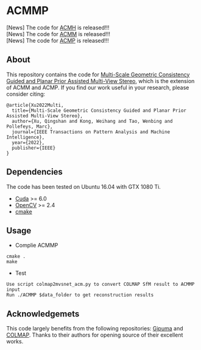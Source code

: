 # ACMMP
[News] The code for [ACMH](https://github.com/GhiXu/ACMH) is released!!!  
[News] The code for [ACMM](https://github.com/GhiXu/ACMM) is released!!!  
[News] The code for [ACMP](https://github.com/GhiXu/ACMP) is released!!!
## About
This repository contains the code for [Multi-Scale Geometric Consistency Guided and Planar Prior Assisted Multi-View Stereo](https://ieeexplore.ieee.org/document/9863705), which is the extension of ACMM and ACMP. If you find our work useful in your research, please consider citing:
```
@article{Xu2022Multi,
  title={Multi-Scale Geometric Consistency Guided and Planar Prior Assisted Multi-View Stereo},
  author={Xu, Qingshan and Kong, Weihang and Tao, Wenbing and Pollefeys, Marc},
  journal={IEEE Transactions on Pattern Analysis and Machine Intelligence},
  year={2022},
  publisher={IEEE}
}
```
## Dependencies
The code has been tested on Ubuntu 16.04 with GTX 1080 Ti.  
* [Cuda](https://developer.nvidia.com/zh-cn/cuda-downloads) >= 6.0
* [OpenCV](https://opencv.org/) >= 2.4
* [cmake](https://cmake.org/)
## Usage
* Complie ACMMP
```  
cmake .  
make
```
* Test 
``` 
Use script colmap2mvsnet_acm.py to convert COLMAP SfM result to ACMMP input   
Run ./ACMMP $data_folder to get reconstruction results
```
## Acknowledgemets
This code largely benefits from the following repositories: [Gipuma](https://github.com/kysucix/gipuma) and [COLMAP](https://colmap.github.io/). Thanks to their authors for opening source of their excellent works.
